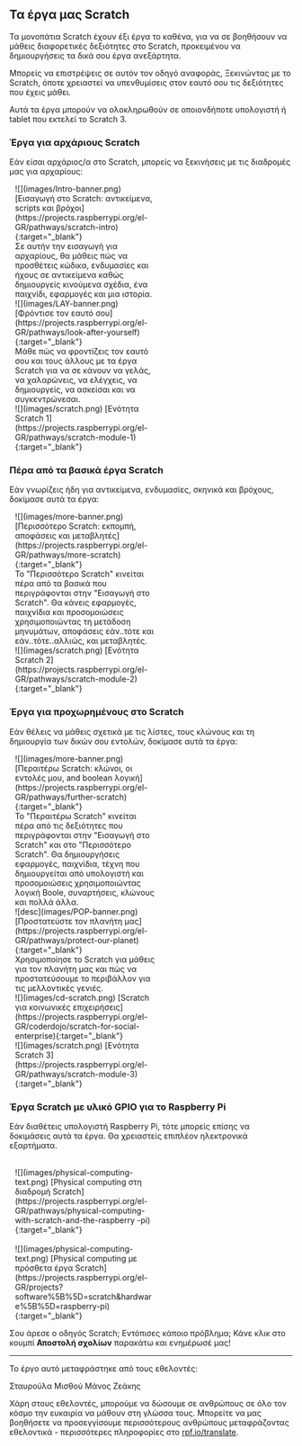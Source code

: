 ## Τα έργα μας Scratch

Τα μονοπάτια Scratch έχουν έξι έργα το καθένα, για να σε βοηθήσουν να μάθεις διαφορετικές δεξιότητες στο Scratch, προκειμένου να δημιουργήσεις τα δικά σου έργα ανεξάρτητα.

Μπορείς να επιστρέψεις σε αυτόν τον οδηγό αναφοράς, Ξεκινώντας με το Scratch, όποτε χρειαστεί να υπενθυμίσεις στον εαυτό σου τις δεξιότητες που έχεις μάθει.

Αυτά τα έργα μπορούν να ολοκληρωθούν σε οποιονδήποτε υπολογιστή ή tablet που εκτελεί το Scratch 3.

### Έργα για αρχάριους Scratch

Εάν είσαι αρχάριος/α στο Scratch, μπορείς να ξεκινήσεις με τις διαδρομές μας για αρχαρίους:

<div style="display: inline-block; max-width: 250px; float: left; padding-left: 10px;">
![](images/Intro-banner.png)
[Εισαγωγή στο Scratch: αντικείμενα, scripts και βρόχοι](https://projects.raspberrypi.org/el-GR/pathways/scratch-intro){:target="_blank"}<br/>
Σε αυτήν την εισαγωγή για αρχαρίους, θα μάθεις πώς να προσθέτεις κώδικα, ενδυμασίες και ήχους σε αντικείμενα καθώς δημιουργείς κινούμενα σχέδια, ένα παιχνίδι, εφαρμογές και μια ιστορία.
</div>

<div style="display: inline-block; max-width: 250px; float: left; padding-left: 10px;">
![](images/LAY-banner.png)
[Φρόντισε τον εαυτό σου](https://projects.raspberrypi.org/el-GR/pathways/look-after-yourself){:target="_blank"}<br/>
Μάθε πώς να φροντίζεις τον εαυτό σου και τους άλλους με τα έργα Scratch για να σε κάνουν να γελάς, να χαλαρώνεις, να ελέγχεις, να δημιουργείς, να ασκείσαι και να συγκεντρώνεσαι.
</div>

<div style="display: inline-block; max-width: 250px; float: left; padding-left: 10px;">
![](images/scratch.png)
[Ενότητα Scratch 1](https://projects.raspberrypi.org/el-GR/pathways/scratch-module-1){:target="_blank"}
</div>

<br clear="both"/>

### Πέρα από τα βασικά έργα Scratch

Εάν γνωρίζεις ήδη για αντικείμενα, ενδυμασίες, σκηνικά και βρόχους, δοκίμασε αυτά τα έργα:

<div style="display: inline-block; max-width: 250px; float: left; padding-left: 10px;">
![](images/more-banner.png)
[Περισσότερο Scratch: εκπομπή, αποφάσεις και μεταβλητές](https://projects.raspberrypi.org/el-GR/pathways/more-scratch){:target="_blank"}<br/>
Το "Περισσότερο Scratch" κινείται πέρα από τα βασικά που περιγράφονται στην "Εισαγωγή στο Scratch". Θα κάνεις εφαρμογές, παιχνίδια και προσομοιώσεις χρησιμοποιώντας τη μετάδοση μηνυμάτων, αποφάσεις εάν..τότε και εάν..τότε..αλλιώς, και μεταβλητές.
</div>

<div style="display: inline-block; max-width: 250px; float: left; padding-left: 10px;">
![](images/scratch.png)
[Ενότητα Scratch 2](https://projects.raspberrypi.org/el-GR/pathways/scratch-module-2){:target="_blank"}<br/>
</div>

<br clear="both"/>

### Έργα για προχωρημένους στο Scratch

Εάν θέλεις να μάθεις σχετικά με τις λίστες, τους κλώνους και τη δημιουργία των δικών σου εντολών, δοκίμασε αυτά τα έργα:

<div style="display: inline-block; max-width: 250px; float: left; padding-left: 10px;">
![](images/more-banner.png)
[Περαιτέρω Scratch: κλώνοι, οι εντολές μου, and boolean λογική](https://projects.raspberrypi.org/el-GR/pathways/further-scratch){:target="_blank"}<br/>
Το "Περαιτέρω Scratch" κινείται πέρα από τις δεξιότητες που περιγράφονται στην "Εισαγωγή στο Scratch" και στο "Περισσότερο Scratch". Θα δημιουργήσεις εφαρμογές, παιχνίδια, τέχνη που δημιουργείται από υπολογιστή και προσομοιώσεις χρησιμοποιώντας λογική Boole, συναρτήσεις, κλώνους και πολλά άλλα.
</div>

<div style="display: inline-block; max-width: 250px; float: left; padding-left: 10px;">
![desc](images/POP-banner.png)
[Προστατεύστε τον πλανήτη μας](https://projects.raspberrypi.org/el-GR/pathways/protect-our-planet){:target="_blank"}<br/>
Χρησιμοποίησε το Scratch για μάθεις για τον πλανήτη μας και πώς να προστατεύσουμε το περιβάλλον για τις μελλοντικές γενιές.
</div>

<div style="display: inline-block; max-width: 250px; float: left; padding-left: 10px;">
![](images/cd-scratch.png)
[Scratch για κοινωνικές επιχειρήσεις](https://projects.raspberrypi.org/el-GR/coderdojo/scratch-for-social-enterprise){:target="_blank"}<br/>
</div>

<div style="display: inline-block; max-width: 250px; float: left; padding-left: 10px;">
![](images/scratch.png)
[Ενότητα Scratch 3](https://projects.raspberrypi.org/el-GR/pathways/scratch-module-3){:target="_blank"}<br/>
</div>

<br clear="both"/>

### Έργα Scratch με υλικό GPIO για το Raspberry Pi

Εάν διαθέτεις υπολογιστή Raspberry Pi, τότε μπορείς επίσης να δοκιμάσεις αυτά τα έργα. Θα χρειαστείς επιπλέον ηλεκτρονικά εξαρτήματα.

<div style="display: inline-block; max-width: 250px; float: left; padding-left: 10px;"><br/>
![](images/physical-computing-text.png)
[Physical computing στη διαδρομή Scratch](https://projects.raspberrypi.org/el-GR/pathways/physical-computing-with-scratch-and-the-raspberry -pi){:target="_blank"}
</div>

<div style="display: inline-block; max-width: 250px; float: left; padding-left: 10px;"><br/>
![](images/physical-computing-text.png)
[Physical computing με πρόσθετα έργα Scratch](https://projects.raspberrypi.org/el-GR/projects?software%5B%5D=scratch&hardware%5B%5D=raspberry-pi){:target="_blank"}
</div>

<br clear="both"/>

Σου άρεσε ο οδηγός Scratch; Εντόπισες κάποιο πρόβλημα; Κάνε κλικ στο κουμπί **Αποστολή σχολίων** παρακάτω και ενημέρωσέ μας!

***
Το έργο αυτό μεταφράστηκε από τους εθελοντές:

Σταυρούλα Μισθού
Μάνος Ζεάκης

Χάρη στους εθελοντές, μπορούμε να δώσουμε σε ανθρώπους σε όλο τον κόσμο την ευκαιρία να μάθουν στη γλώσσα τους. Μπορείτε να μας βοηθήσετε να προσεγγίσουμε περισσότερους ανθρώπους μεταφράζοντας εθελοντικά - περισσότερες πληροφορίες στο [rpf.io/translate](https://rpf.io/translate).
